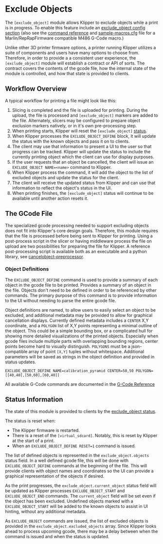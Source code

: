 # Exclude Objects

The `[exclude_object]` module allows Klipper to exclude objects while a print is
in progress. To enable this feature include an [exclude_object config
section](Config_Reference.md#exclude_object) (also see the [command
reference](G-Codes.md#exclude_object) and
[sample-macros.cfg](../config/sample-macros.cfg) file for a
Marlin/RepRapFirmware compatible M486 G-Code macro.)

Unlike other 3D printer firmware options, a printer running Klipper utilizes a
suite of components and users have many options to choose from.  Therefore, in
order to provide a a consistent user experience, the `[exclude_object]` module
will establish a contract or API of sorts.  The contract covers the contents of
the gcode file, how the internal state of the module is controlled, and how that
state is provided to clients.

## Workflow Overview
A typical workflow for printing a file might look like this:
1. Slicing is completed and the file is uploaded for printing.  During the
    upload, the file is processed and `[exclude_object]` markers are added to
    the file. Alternately, slicers may be configured to prepare object exclusion
    markers natively, or in it's own pre-processing step.
2. When printing starts, Klipper will reset the `[exclude_object]`
   [status](Status_Reference.md#exclude_object).
3. When Klipper processes the `EXCLUDE_OBJECT_DEFINE` block, it will update the
   status with the known objects and pass it on to clients.
4. The client may use that information to present a UI to the user so that
   progress can be tracked.  Klipper will update the status to include the
   currently printing object which the client can use for display purposes.
5. If the user requests that an object be cancelled, the client will issue an
   `EXCLUDE_OBJECT NAME=<name>` command to Klipper.
6. When Klipper process the command, it will add the object to the list of
   excluded objects and update the status for the client.
7. The client will receive the updated status from Klipper and can use that
   information to reflect the object's status in the UI.
8. When printing finishes, the `[exclude_object]` status will continue to be
   available until another action resets it.

## The GCode File
The specialized gcode processing needed to support excluding objects does not
fit into Klipper's core design goals.  Therefore, this module requires that the
file is processed before being sent to Klipper for printing.  Using a
post-process script in the slicer or having middleware process the file on
upload are two possibilities for preparing the file for Klipper. A reference
post-processing script is available both as an executable and a python library,
see
[cancelobject-preprocessor](https://github.com/kageurufu/cancelobject-preprocessor).

### Object Definitions

The `EXCLUDE_OBJECT_DEFINE` command is used to provide a summary of each object
in the gcode file to be printed.  Provides a summary of an object in the file.
Objects don't need to be defined in order to be referenced by other commands.
The primary purpose of this command is to provide information to the UI without
needing to parse the entire gcode file.

Object definitions are named, to allow users to easily select an object to be
excluded, and additional metadata may be provided to allow for graphical
cancellation displays. Currently defined metadata includes a `CENTER` X,Y
coordinate, and a `POLYGON` list of X,Y points representing a minimal outline of
the object. This could be a simple bounding box, or a complicated hull for
showing more detailed visualizations of the printed objects. Especially when
gcode files include multiple parts with overlapping bounding regions, center
points become hard to visually distinguish. `POLYGONS` must be a json-compatible
array of point `[X,Y]` tuples without whitespace. Additional parameters will be
saved as strings in the object definition and provided in status updates.

`EXCLUDE_OBJECT_DEFINE NAME=calibration_pyramid CENTER=50,50
POLYGON=[[40,40],[50,60],[60,40]]`

All available G-Code commands are documented in the [G-Code
Reference](./G-Codes.md#exclude_object)

## Status Information
The state of this module is provided to clients by the [exclude_object
status](Status_Reference.md#exclude_object).

The status is reset when:
- The Klipper firmware is restarted.
- There is a reset of the `[virtual_sdcard]`.  Notably, this is reset by Klipper
  at the start of a print.
- When an `EXCLUDE_OBJECT_DEFINE RESET=1` command is issued.

The list of defined objects is represented in the `exclude_object.objects`
status field.  In a well defined gcode file, this will be done with
`EXCLUDE_OBJECT_DEFINE` commands at the beginning of the file.  This will
provide clients with object names and coordinates so the UI can provide a
graphical representation of the objects if desired.

As the print progresses, the `exclude_object.current_object` status field will
be updated as Klipper processes `EXCLUDE_OBJECT_START` and `EXCLUDE_OBJECT_END`
commands.  The `current_object` field will be set even if the object has been
excluded. Undefined objects marked with a `EXCLUDE_OBJECT_START` will be added
to the known objects to assist in UI hinting, without any additional metadata.

As `EXCLUDE_OBJECT` commands are issued, the list of excluded objects is
provided in the `exclude_object.excluded_objects` array.  Since Klipper looks
ahead to process upcoming gcode, there may be a delay between when the command
is issued and when the status is updated.
